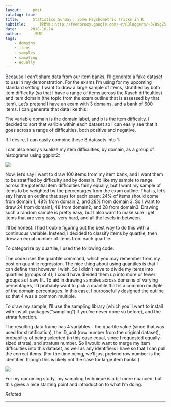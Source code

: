 ```yaml
---
layout:     post
catalog: true
title:      Statistics Sunday： Some Psychometric Tricks in R
subtitle:      转载自：http://feedproxy.google.com/~r/RBloggers/~3/8SgZ5xWRWgc/
date:      2018-10-14
author:      未知
tags:
    - domains
    - items
    - samples
    - sampling
    - equally
---
```


Because I can’t share data from our item banks, I’ll generate a fake dataset to use in my demonstration. For the exams I’m using for my upcoming standard setting, I want to draw a large sample of items, stratified by both item difficulty (so that I have a range of items across the Rasch difficulties) and item domain (the topic from the exam outline that is assessed by that item). Let’s pretend I have an exam with 3 domains, and a bank of 600 items. I can generate that data like this:

The variable domain is the domain label, and b is the item difficulty. I decided to sort that varible within each dataset so I can easily see that it goes across a range of difficulties, both positive and negative.

If I desire, I can easily combine these 3 datasets into 1:

I can also easily visualize my item difficulties, by domain, as a group of histograms using ggplot2:

![](https://i0.wp.com/4.bp.blogspot.com/-hRfW802ko8Y/W8OpSzHrnDI/AAAAAAAAOCc/DpiGUSp0TjsgAQdqzbfn0njsaIxdkpeUgCLcBGAs/s320/unnamed-chunk-4-1.png?resize=320%2C320&ssl=1)


Now, let’s say I want to draw 100 items from my item bank, and I want them to be stratified by difficulty and by domain. I’d like my sample to range across the potential item difficulties fairly equally, but I want my sample of items to be weighted by the percentages from the exam outline. That is, let’s say I have an outline that says for each exam: 24% of items should come from domain 1, 48% from domain 2, and 28% from domain 3. So I want to draw 24 from domain1, 48 from domain2, and 28 from domain3. Drawing such a random sample is pretty easy, but I also want to make sure I get items that are very easy, very hard, and all the levels in between.

I’ll be honest: I had trouble figuring out the best way to do this with a continuous variable. Instead, I decided to classify items by quartile, then drew an equal number of items from each quartile.

To categorize by quartile, I used the following code:

The code uses the quantile command, which you may remember from my post on quantile regression. The nice thing about using quantiles is that I can define that however I wish. So I didn’t have to divide my items into quartiles (groups of 4); I could have divided them up into more or fewer groups as I saw fit. To aid in drawing samples across domains of varying percentages, I’d probably want to pick a quantile that is a common multiple of the domain percentages. In this case, I purposefully designed the outline so that 4 was a common multiple.

To draw my sample, I’ll use the sampling library (which you’ll want to install with install.packages(“sampling”) if you’ve never done so before), and the strata function.

The resulting data frame has 4 variables – the quartile value (since that was used for stratification), the ID_unit (row number from the original dataset), probability of being selected (in this case equal, since I requested equally-sized strata), and stratum number. So I would want to merge my item difficulties into this dataset, as well as any identifiers I have so that I can pull the correct items. (For the time being, we’ll just pretend row number is the identifier, though this is likely not the case for large item banks.)

![](https://i1.wp.com/1.bp.blogspot.com/-1LT4akxAXBM/W8OpYRS5qDI/AAAAAAAAOCg/_pVYqUvt3IkH045VxHUIaifvWahmqd8CgCLcBGAs/s320/unnamed-chunk-7-1.png?resize=320%2C320&ssl=1)


For my upcoming study, my sampling technique is a bit more nuanced, but this gives a nice starting point and introduction to what I’m doing. 


*Related*








---
